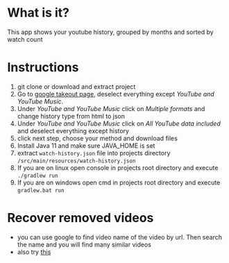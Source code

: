 # What is it?
This app shows your youtube history, grouped by months and sorted by watch count

# Instructions

1. git clone or download and extract project
2. Go to [google takeout page](https://takeout.google.com/settings/takeout), deselect everything except *YouTube and YouTube Music*.
3. Under *YouTube and YouTube Music* click on *Multiple formats* and change history type from html to json
4. Under *YouTube and YouTube Music* click on *All YouTube data included* and deselect everything except history
5. click next step, choose your method and download files
6. Install Java 11 and make sure JAVA_HOME is set
7. extract `watch-history.json` file into projects directory  `/src/main/resources/watch-history.json`
8. If you are on linux open console in projects root directory and execute `./gradlew run`
9. If you are on windows open cmd in projects root directory and execute `gradlew.bat run`


# Recover removed videos
- you can use google to find video name of the video by url. Then search the name and you will find many similar videos
- also try [this](https://archivarix.com/en/blog/download-deleted-youtube-videos/)
